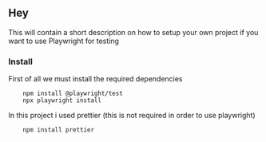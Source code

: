 ## Hey

This will contain a short description on how to setup your own project if you want to use Playwright for testing

### Install

First of all we must install the required dependencies

```
    npm install @playwright/test
    npx playwright install
```

In this project i used prettier (this is not required in order to use playwright)

```
    npm install prettier
```


